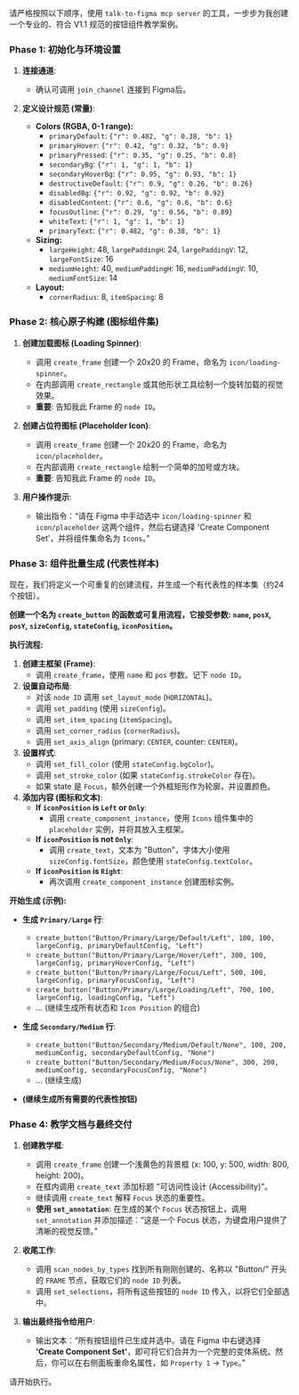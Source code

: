 请严格按照以下顺序，使用 `talk-to-figma mcp server` 的工具，一步步为我创建一个专业的、符合 V1.1 规范的按钮组件教学案例。

### **Phase 1: 初始化与环境设置**

1.  **连接通道**:
    * 确认可调用 `join_channel` 连接到 Figma后。

2.  **定义设计规范 (常量)**:
    * **Colors (RGBA, 0-1 range):**
        * `primaryDefault`: `{"r": 0.482, "g": 0.38, "b": 1}`
        * `primaryHover`: `{"r": 0.42, "g": 0.32, "b": 0.9}`
        * `primaryPressed`: `{"r": 0.35, "g": 0.25, "b": 0.8}`
        * `secondaryBg`: `{"r": 1, "g": 1, "b": 1}`
        * `secondaryHoverBg`: `{"r": 0.95, "g": 0.93, "b": 1}`
        * `destructiveDefault`: `{"r": 0.9, "g": 0.26, "b": 0.26}`
        * `disabledBg`: `{"r": 0.92, "g": 0.92, "b": 0.92}`
        * `disabledContent`: `{"r": 0.6, "g": 0.6, "b": 0.6}`
        * `focusOutline`: `{"r": 0.29, "g": 0.56, "b": 0.89}`
        * `whiteText`: `{"r": 1, "g": 1, "b": 1}`
        * `primaryText`: `{"r": 0.482, "g": 0.38, "b": 1}`
    * **Sizing:**
        * `largeHeight`: 48, `largePaddingH`: 24, `largePaddingV`: 12, `largeFontSize`: 16
        * `mediumHeight`: 40, `mediumPaddingH`: 16, `mediumPaddingV`: 10, `mediumFontSize`: 14
    * **Layout:**
        * `cornerRadius`: 8, `itemSpacing`: 8

### **Phase 2: 核心原子构建 (图标组件集)**

1.  **创建加载图标 (Loading Spinner)**:
    * 调用 `create_frame` 创建一个 20x20 的 Frame，命名为 `icon/loading-spinner`。
    * 在内部调用 `create_rectangle` 或其他形状工具绘制一个旋转加载的视觉效果。
    * **重要**: 告知我此 Frame 的 `node ID`。

2.  **创建占位符图标 (Placeholder Icon)**:
    * 调用 `create_frame` 创建一个 20x20 的 Frame，命名为 `icon/placeholder`。
    * 在内部调用 `create_rectangle` 绘制一个简单的加号或方块。
    * **重要**: 告知我此 Frame 的 `node ID`。

3.  **用户操作提示**:
    * 输出指令：“请在 Figma 中手动选中 `icon/loading-spinner` 和 `icon/placeholder` 这两个组件，然后右键选择 'Create Component Set'，并将组件集命名为 `Icons`。”

### **Phase 3: 组件批量生成 (代表性样本)**

现在，我们将定义一个可重复的创建流程，并生成一个有代表性的样本集（约24个按钮）。

**创建一个名为 `create_button` 的函数或可复用流程，它接受参数: `name`, `posX`, `posY`, `sizeConfig`, `stateConfig`, `iconPosition`。**

**执行流程:**
1.  **创建主框架 (Frame)**:
    * 调用 `create_frame`，使用 `name` 和 `pos` 参数。记下 `node ID`。
2.  **设置自动布局**:
    * 对该 `node ID` 调用 `set_layout_mode` (`HORIZONTAL`)。
    * 调用 `set_padding` (使用 `sizeConfig`)。
    * 调用 `set_item_spacing` (`itemSpacing`)。
    * 调用 `set_corner_radius` (`cornerRadius`)。
    * 调用 `set_axis_align` (primary: `CENTER`, counter: `CENTER`)。
3.  **设置样式**:
    * 调用 `set_fill_color` (使用 `stateConfig.bgColor`)。
    * 调用 `set_stroke_color` (如果 `stateConfig.strokeColor` 存在)。
    * 如果 state 是 `Focus`，额外创建一个外框矩形作为轮廓，并设置颜色。
4.  **添加内容 (图标和文本)**:
    * **If `iconPosition` is `Left` or `Only`**:
        * 调用 `create_component_instance`，使用 `Icons` 组件集中的 `placeholder` 实例，并将其放入主框架。
    * **If `iconPosition` is not `Only`**:
        * 调用 `create_text`，文本为 "Button"，字体大小使用 `sizeConfig.fontSize`，颜色使用 `stateConfig.textColor`。
    * **If `iconPosition` is `Right`**:
        * 再次调用 `create_component_instance` 创建图标实例。

**开始生成 (示例):**

* **生成 `Primary/Large` 行**:
    * `create_button("Button/Primary/Large/Default/Left", 100, 100, largeConfig, primaryDefaultConfig, "Left")`
    * `create_button("Button/Primary/Large/Hover/Left", 300, 100, largeConfig, primaryHoverConfig, "Left")`
    * `create_button("Button/Primary/Large/Focus/Left", 500, 100, largeConfig, primaryFocusConfig, "Left")`
    * `create_button("Button/Primary/Large/Loading/Left", 700, 100, largeConfig, loadingConfig, "Left")`
    * ... (继续生成所有状态和 `Icon Position` 的组合)

* **生成 `Secondary/Medium` 行**:
    * `create_button("Button/Secondary/Medium/Default/None", 100, 200, mediumConfig, secondaryDefaultConfig, "None")`
    * `create_button("Button/Secondary/Medium/Focus/None", 300, 200, mediumConfig, secondaryFocusConfig, "None")`
    * ... (继续生成)

* **(继续生成所有需要的代表性按钮)**

### **Phase 4: 教学文档与最终交付**

1.  **创建教学框**:
    * 调用 `create_frame` 创建一个浅黄色的背景框 (x: 100, y: 500, width: 800, height: 200)。
    * 在框内调用 `create_text` 添加标题 "可访问性设计 (Accessibility)"。
    * 继续调用 `create_text` 解释 `Focus` 状态的重要性。
    * **使用 `set_annotation`**: 在生成的某个 `Focus` 状态按钮上，调用 `set_annotation` 并添加描述：“这是一个 Focus 状态，为键盘用户提供了清晰的视觉反馈。”

2.  **收尾工作**:
    * 调用 `scan_nodes_by_types` 找到所有刚刚创建的、名称以 "Button/" 开头的 `FRAME` 节点，获取它们的 `node ID` 列表。
    * 调用 `set_selections`，将所有这些按钮的 `node ID` 传入，以将它们全部选中。

3.  **输出最终指令给用户**:
    * 输出文本：“所有按钮组件已生成并选中。请在 Figma 中右键选择 **'Create Component Set'**，即可将它们合并为一个完整的变体系统。然后，你可以在右侧面板重命名属性，如 `Property 1` -> `Type`。”

请开始执行。